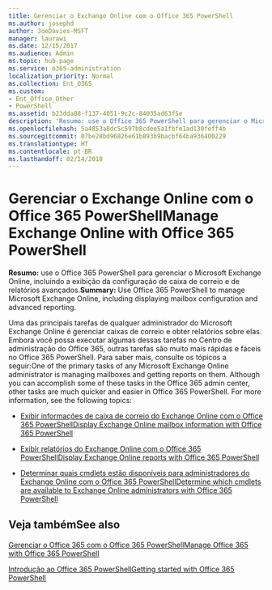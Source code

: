 ```yaml
---
title: Gerenciar o Exchange Online com o Office 365 PowerShell
ms.author: josephd
author: JoeDavies-MSFT
manager: laurawi
ms.date: 12/15/2017
ms.audience: Admin
ms.topic: hub-page
ms.service: o365-administration
localization_priority: Normal
ms.collection: Ent_O365
ms.custom:
- Ent_Office_Other
- PowerShell
ms.assetid: b23dda88-f137-4051-9c2c-84035ad63f5e
description: 'Resumo: use o Office 365 PowerShell para gerenciar o Microsoft Exchange Online, incluindo a exibição da configuração de caixa de correio e de relatórios avançados.'
ms.openlocfilehash: 5a4853a8dc5c597b8cdee5a1fbfe1ad130feff4b
ms.sourcegitcommit: 07be28bd96826e61b893b9bacbf64ba936400229
ms.translationtype: HT
ms.contentlocale: pt-BR
ms.lasthandoff: 02/14/2018
---
```

# <a name="manage-exchange-online-with-office-365-powershell"></a><span data-ttu-id="093ff-103">Gerenciar o Exchange Online com o Office 365 PowerShell</span><span class="sxs-lookup"><span data-stu-id="093ff-103">Manage Exchange Online with Office 365 PowerShell</span></span>

 <span data-ttu-id="093ff-104">**Resumo:** use o Office 365 PowerShell para gerenciar o Microsoft Exchange Online, incluindo a exibição da configuração de caixa de correio e de relatórios avançados.</span><span class="sxs-lookup"><span data-stu-id="093ff-104">**Summary:** Use Office 365 PowerShell to manage Microsoft Exchange Online, including displaying mailbox configuration and advanced reporting.</span></span>
  
<span data-ttu-id="093ff-p101">Uma das principais tarefas de qualquer administrador do Microsoft Exchange Online é gerenciar caixas de correio e obter relatórios sobre elas. Embora você possa executar algumas dessas tarefas no Centro de administração do Office 365, outras tarefas são muito mais rápidas e fáceis no Office 365 PowerShell. Para saber mais, consulte os tópicos a seguir:</span><span class="sxs-lookup"><span data-stu-id="093ff-p101">One of the primary tasks of any Microsoft Exchange Online administrator is managing mailboxes and getting reports on them. Although you can accomplish some of these tasks in the Office 365 admin center, other tasks are much quicker and easier in Office 365 PowerShell. For more information, see the following topics:</span></span>
  
- [<span data-ttu-id="093ff-108">Exibir informações de caixa de correio do Exchange Online com o Office 365 PowerShell</span><span class="sxs-lookup"><span data-stu-id="093ff-108">Display Exchange Online mailbox information with Office 365 PowerShell</span></span>](https://technet.microsoft.com/pt-BR/library/mt771881%28v=exchg.160%29.aspx)
    
- [<span data-ttu-id="093ff-109">Exibir relatórios do Exchange Online com o Office 365 PowerShell</span><span class="sxs-lookup"><span data-stu-id="093ff-109">Display Exchange Online reports with Office 365 PowerShell</span></span>](https://technet.microsoft.com/pt-BR/library/mt771882%28v=exchg.160%29.aspx)
    
- [<span data-ttu-id="093ff-110">Determinar quais cmdlets estão disponíveis para administradores do Exchange Online com o Office 365 PowerShell</span><span class="sxs-lookup"><span data-stu-id="093ff-110">Determine which cmdlets are available to Exchange Online administrators with Office 365 PowerShell</span></span>](https://technet.microsoft.com/pt-BR/library/mt771883%28v=exchg.160%29.aspx)
    
## <a name="see-also"></a><span data-ttu-id="093ff-111">Veja também</span><span class="sxs-lookup"><span data-stu-id="093ff-111">See also</span></span>

#### 

[<span data-ttu-id="093ff-112">Gerenciar o Office 365 com o Office 365 PowerShell</span><span class="sxs-lookup"><span data-stu-id="093ff-112">Manage Office 365 with Office 365 PowerShell</span></span>](manage-office-365-with-office-365-powershell.md)
  
[<span data-ttu-id="093ff-113">Introdução ao Office 365 PowerShell</span><span class="sxs-lookup"><span data-stu-id="093ff-113">Getting started with Office 365 PowerShell</span></span>](getting-started-with-office-365-powershell.md)

